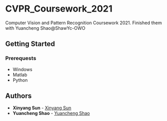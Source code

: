 # CVPR_Coursework_2021
Computer Vision and Pattern Recognition Coursework 2021. Finished them with Yuancheng Shao@ShawYc-OWO


## Getting Started

### Prerequests

* Windows
* Matlab
* Python

## Authors

* **Xinyang Sun** - [Xinyang Sun](https://github.com/Xinyang-S)
* **Yuancheng Shao** - [Yuancheng Shao](https://github.com/ShawYc-OWO)
